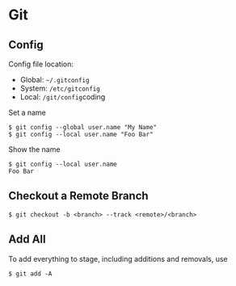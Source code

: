 Git
===

Config
------

Config file location:

* Global: ``~/.gitconfig``
* System: ``/etc/gitconfig``
* Local: ``/git/config``coding

Set a name

    $ git config --global user.name "My Name"
    $ git config --local user.name "Foo Bar"
 
Show the name

    $ git config --local user.name
    Foo Bar

Checkout a Remote Branch
------------------------

    $ git checkout -b <branch> --track <remote>/<branch>

Add All
-------

To add everything to stage, including additions and removals, use 

    $ git add -A